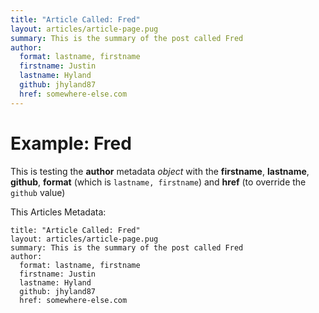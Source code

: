 ```yaml
---
title: "Article Called: Fred"
layout: articles/article-page.pug
summary: This is the summary of the post called Fred
author: 
  format: lastname, firstname
  firstname: Justin
  lastname: Hyland
  github: jhyland87
  href: somewhere-else.com
---
```


# Example: Fred

This is testing the **author** metadata *object* with the **firstname**, **lastname**, **github**, **format** (which is `lastname, firstname`) and **href** (to override the `github` value)

This Articles Metadata:

    title: "Article Called: Fred"
    layout: articles/article-page.pug
    summary: This is the summary of the post called Fred
    author: 
      format: lastname, firstname
      firstname: Justin
      lastname: Hyland
      github: jhyland87
      href: somewhere-else.com
